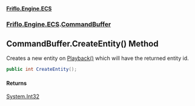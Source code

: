 #### [Friflo.Engine.ECS](index.md 'index')
### [Friflo.Engine.ECS](Friflo.Engine.ECS.md 'Friflo.Engine.ECS').[CommandBuffer](CommandBuffer.md 'Friflo.Engine.ECS.CommandBuffer')

## CommandBuffer.CreateEntity() Method

Creates a new entity on [Playback()](CommandBuffer.Playback().md 'Friflo.Engine.ECS.CommandBuffer.Playback()') which will have the returned entity id.

```csharp
public int CreateEntity();
```

#### Returns
[System.Int32](https://docs.microsoft.com/en-us/dotnet/api/System.Int32 'System.Int32')
